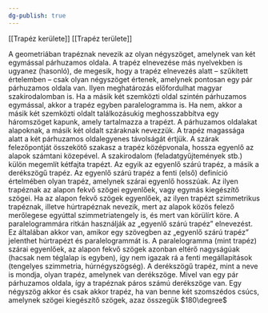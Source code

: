 ```yaml
---
dg-publish: true
---
```

[[Trapéz kerülete]]
[[Trapéz területe]]

A geometriában trapéznak nevezik az olyan négyszöget, amelynek van két egymással párhuzamos oldala. A trapéz elnevezése más nyelvekben is ugyanez (hasonló), de megesik, hogy a trapéz elnevezés alatt – szűkített értelemben – csak olyan négyszöget értenek, amelynek pontosan egy pár párhuzamos oldala van. Ilyen meghatározás előfordulhat magyar szakirodalomban is. Ha a másik két szemközti oldal szintén párhuzamos egymással, akkor a trapéz egyben paralelogramma is. Ha nem, akkor a másik két szemközti oldalt találkozásukig meghosszabbítva egy háromszöget kapunk, amely tartalmazza a trapézt. A párhuzamos oldalakat alapoknak, a másik két oldalt száraknak nevezzük. A trapéz magassága alatt a két párhuzamos oldalegyenes távolságát értjük. A szárak felezőpontját összekötő szakasz a trapéz középvonala, hossza egyenlő az alapok számtani közepével. A szakirodalom (feladatgyűjtemények stb.) külön megemlít kétfajta trapézt. Az egyik az egyenlő szárú trapéz, a másik a derékszögű trapéz. Az egyenlő szárú trapéz a fenti (első) definíció értelmében olyan trapéz, amelynek szárai egyenlő hosszúak. Az ilyen trapéznak az alapon fekvő szögei egyenlőek, vagy egymás kiegészítő szögei. Ha az alapon fekvő szögek egyenlőek, az ilyen trapézt szimmetrikus trapéznak, illetve húrtrapéznak nevezik, mert az alapok közös felező merőlegese egyúttal szimmetriatengely is, és mert van körülírt köre. A paralelogrammára ritkán használják az „egyenlő szárú trapéz” elnevezést. Ez általában akkor van, amikor egy szövegben az „egyenlő szárú trapéz” jelenthet húrtrapézt és paralelogrammát is. A paralelogramma (mint trapéz) szárai egyenlőek, az alapon fekvő szögek azonban eltérő nagyságúak (hacsak nem téglalap is egyben), így nem igazak rá a fenti megállapítások (tengelyes szimmetria, húrnégyszögség). A derékszögű trapéz, mint a neve is mondja, olyan trapéz, amelynek van derékszöge. Mivel van egy pár párhuzamos oldala, így a trapéznak páros számú derékszöge van. Egy négyszög akkor és csak akkor trapéz, ha van benne két szomszédos csúcs, amelynek szögei kiegészítő szögek, azaz összegük $180\degree$

